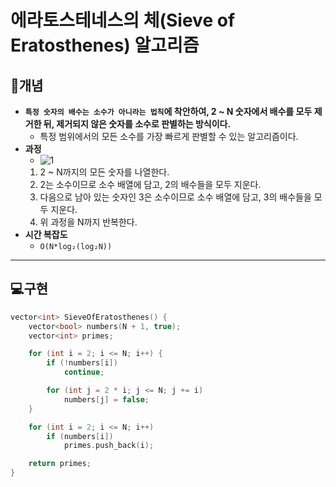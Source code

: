 # 에라토스테네스의 체(Sieve of Eratosthenes) 알고리즘

## 📖개념
- <b>`특정 숫자의 배수는 소수가 아니라는 법칙`에 착안하여, 2 ~ N 숫자에서 배수를 모두 제거한 뒤, 제거되지 않은 숫자를 소수로 판별하는 방식이다.</b>
	- 특정 범위에서의 모든 소수를 가장 빠르게 판별할 수 있는 알고리즘이다.
- <b>과정</b>
	- ![1](https://user-images.githubusercontent.com/68049320/124509385-d33e9580-de0c-11eb-9b43-40aa3fd03f88.gif)
	1. 2 ~ N까지의 모든 숫자를 나열한다.
	2. 2는 소수이므로 소수 배열에 담고, 2의 배수들을 모두 지운다.
	3. 다음으로 남아 있는 숫자인 3은 소수이므로 소수 배열에 담고, 3의 배수들을 모두 지운다.
	4. 위 과정을 N까지 반복한다.
- <b>시간 복잡도</b>
    - `O(N*log₂(log₂N))`
___
## 💻구현
```c++
vector<int> SieveOfEratosthenes() {
	vector<bool> numbers(N + 1, true);
	vector<int> primes;

	for (int i = 2; i <= N; i++) {
		if (!numbers[i])
			continue;

		for (int j = 2 * i; j <= N; j += i)
			numbers[j] = false;
	}

	for (int i = 2; i <= N; i++)
		if (numbers[i])
			primes.push_back(i);

	return primes;
}
```

